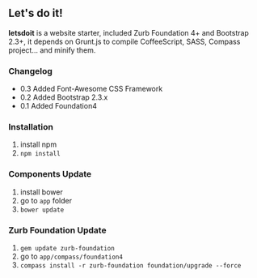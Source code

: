 ## Let's do it!
__letsdoit__ is a website starter, included Zurb Foundation 4+ and Bootstrap 2.3+, it depends on Grunt.js to compile CoffeeScript, SASS, Compass project... and minify them.

### Changelog
- 0.3 Added Font-Awesome CSS Framework
- 0.2 Added Bootstrap 2.3.x
- 0.1 Added Foundation4

### Installation
1. install npm
2. `npm install`

### Components Update 
1. install bower 
2. go to `app` folder
3. `bower update`

### Zurb Foundation Update
1. `gem update zurb-foundation`
2. go to `app/compass/foundation4`
3. `compass install -r zurb-foundation foundation/upgrade --force`

